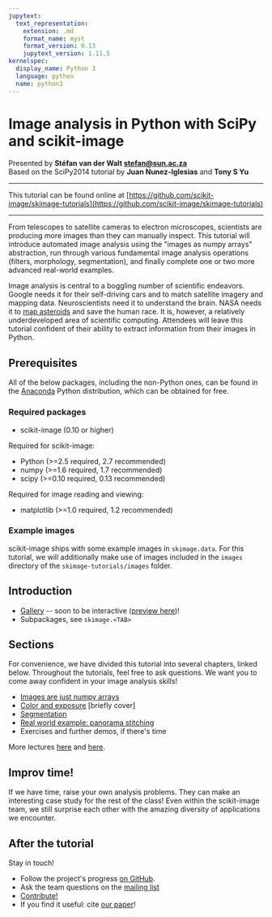 ```yaml
---
jupytext:
  text_representation:
    extension: .md
    format_name: myst
    format_version: 0.13
    jupytext_version: 1.11.5
kernelspec:
  display_name: Python 3
  language: python
  name: python3
---
```


# Image analysis in Python with SciPy and scikit-image

Presented by **Stéfan van der Walt <stefan@sun.ac.za>**<br/>
Based on the SciPy2014 tutorial by **Juan Nunez-Iglesias** and **Tony S Yu**
<hr/>

This tutorial can be found online at [https://github.com/scikit-image/skimage-tutorials](https://github.com/scikit-image/skimage-tutorials)

<hr/>

From telescopes to satellite cameras to electron microscopes, scientists are producing more images than they can manually inspect. This tutorial will introduce automated image analysis using the "images as numpy arrays" abstraction, run through various fundamental image analysis operations (filters, morphology, segmentation), and finally complete one or two more advanced real-world examples.

Image analysis is central to a boggling number of scientific endeavors. Google needs it for their self-driving cars and to match satellite imagery and mapping data. Neuroscientists need it to understand the brain. NASA needs it to [map asteroids](http://www.bbc.co.uk/news/technology-26528516) and save the human race. It is, however, a relatively underdeveloped area of scientific computing. Attendees will leave this tutorial confident of their ability to extract information from their images in Python.

## Prerequisites

All of the below packages, including the non-Python ones, can be found in the [Anaconda](https://store.continuum.io/cshop/anaconda/) Python distribution, which can be obtained for free.

### Required packages

- scikit-image (0.10 or higher)

Required for scikit-image:

- Python (>=2.5 required, 2.7 recommended)
- numpy (>=1.6 required, 1.7 recommended)
- scipy (>=0.10 required, 0.13 recommended)

Required for image reading and viewing:

- matplotlib (>=1.0 required, 1.2 recommended)

### Example images

scikit-image ships with some example images in `skimage.data`. For this tutorial, we will additionally make use of images included in the `images` directory of the `skimage-tutorials/images` folder.

## Introduction

- [Gallery](http://scikit-image.org/docs/dev/auto_examples/) -- soon to be interactive ([preview here](http://sharky93.github.io/docs/gallery/auto_examples))!
- Subpackages, see ``skimage.<TAB>``

## Sections

For convenience, we have divided this tutorial into several chapters, linked below. Throughout the tutorials, feel free to ask questions. We want you to come away confident in your image analysis skills!

- [Images are just numpy arrays](../../lectures/00_images_are_arrays.ipynb)
- [Color and exposure](../../lectures/0_color_and_exposure.ipynb) [briefly cover]
- [Segmentation](../../lectures/4_segmentation.ipynb)
- [Real world example: panorama stitching](../../lectures/example_pano.ipynb)
- Exercises and further demos, if there's time

More lectures [here](../../lectures) and [here](http://scipy-lectures.github.io).

## Improv time!

If we have time, raise your own analysis problems. They can make an interesting case study for the rest of the class! Even within the scikit-image team, we still surprise each other with the amazing diversity of applications we encounter.

## After the tutorial

Stay in touch!

- Follow the project's progress [on GitHub](https://github.com/scikit-image/scikit-image).
- Ask the team questions on the [mailing list](https://groups.google.com/d/forum/scikit-image)
- [Contribute!](https://github.com/scikit-image/scikit-image/blob/main/CONTRIBUTING.txt)
- If you find it useful: cite [our paper](https://peerj.com/articles/453/)!
